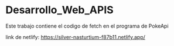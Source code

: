 # Desarrollo_Web_APIS
Este trabajo contiene el codigo de fetch en el programa de PokeApi

link de netlify: https://silver-nasturtium-f87b11.netlify.app/
